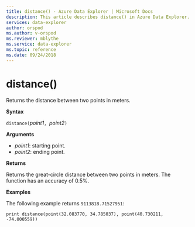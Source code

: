 ```yaml
---
title: distance() - Azure Data Explorer | Microsoft Docs
description: This article describes distance() in Azure Data Explorer.
services: data-explorer
author: orspod
ms.author: v-orspod
ms.reviewer: mblythe
ms.service: data-explorer
ms.topic: reference
ms.date: 09/24/2018
---
```

# distance()

Returns the distance between two points in meters.

**Syntax**

`distance(`*point1*`, `*point2*`)`

**Arguments**

* *point1*: starting point.
* *point2*: ending point.

**Returns**

Returns the great-circle distance between two points in meters.
The function has an accuracy of 0.5%.

**Examples**

The following example returns `9113818.71527951`:

```kusto
print distance(point(32.083770, 34.785037), point(40.730211, -74.000559))
```